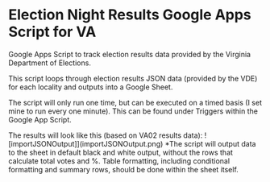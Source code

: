 # Election Night Results Google Apps Script for VA
Google Apps Script to track election results data provided by the Virginia Department of Elections. 

This script loops through election results JSON data (provided by the VDE) for each locality and outputs into a Google Sheet. 

The script will only run one time, but can be executed on a timed basis (I set mine to run every one minute). This can be found under Triggers within the Google App Script. 

The results will look like this (based on VA02 results data): 
![importJSONOutput]](importJSONOutput.png)
*The script will output data to the sheet in default black and white output, without the rows that calculate total votes and %. Table formatting, including conditional formatting and summary rows, should be done within the sheet itself. 
